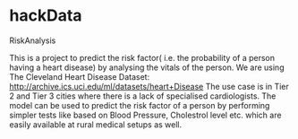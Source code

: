 # hackData

RiskAnalysis

This is a project to predict the risk factor( i.e. the probability of a person having a heart disease) by analysing the vitals of the person.
We are using The Cleveland Heart Disease Dataset: http://archive.ics.uci.edu/ml/datasets/heart+Disease
The use case is in Tier 2 and Tier 3 cities where there is a lack of specialised cardiologists. The model can be used to predict the risk factor of a person by performing simpler tests like based on Blood Pressure, Cholestrol level etc. which are easily available at rural medical setups as well.
